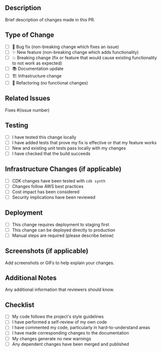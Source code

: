 ## Description
Brief description of changes made in this PR.

## Type of Change
- [ ] 🐛 Bug fix (non-breaking change which fixes an issue)
- [ ] ✨ New feature (non-breaking change which adds functionality)
- [ ] 💥 Breaking change (fix or feature that would cause existing functionality to not work as expected)
- [ ] 📚 Documentation update
- [ ] 🏗️ Infrastructure change
- [ ] 🔧 Refactoring (no functional changes)

## Related Issues
Fixes #(issue number)

## Testing
- [ ] I have tested this change locally
- [ ] I have added tests that prove my fix is effective or that my feature works
- [ ] New and existing unit tests pass locally with my changes
- [ ] I have checked that the build succeeds

## Infrastructure Changes (if applicable)
- [ ] CDK changes have been tested with `cdk synth`
- [ ] Changes follow AWS best practices
- [ ] Cost impact has been considered
- [ ] Security implications have been reviewed

## Deployment
- [ ] This change requires deployment to staging first
- [ ] This change can be deployed directly to production
- [ ] Manual steps are required (please describe below)

## Screenshots (if applicable)
Add screenshots or GIFs to help explain your changes.

## Additional Notes
Any additional information that reviewers should know.

## Checklist
- [ ] My code follows the project's style guidelines
- [ ] I have performed a self-review of my own code
- [ ] I have commented my code, particularly in hard-to-understand areas
- [ ] I have made corresponding changes to the documentation
- [ ] My changes generate no new warnings
- [ ] Any dependent changes have been merged and published
